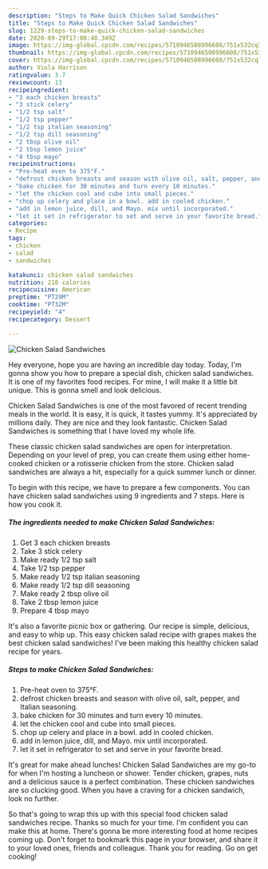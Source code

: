 ```yaml
---
description: "Steps to Make Quick Chicken Salad Sandwiches"
title: "Steps to Make Quick Chicken Salad Sandwiches"
slug: 1229-steps-to-make-quick-chicken-salad-sandwiches
date: 2020-09-29T17:08:48.349Z
image: https://img-global.cpcdn.com/recipes/5710946508996608/751x532cq70/chicken-salad-sandwiches-recipe-main-photo.jpg
thumbnail: https://img-global.cpcdn.com/recipes/5710946508996608/751x532cq70/chicken-salad-sandwiches-recipe-main-photo.jpg
cover: https://img-global.cpcdn.com/recipes/5710946508996608/751x532cq70/chicken-salad-sandwiches-recipe-main-photo.jpg
author: Viola Harrison
ratingvalue: 3.7
reviewcount: 13
recipeingredient:
- "3 each chicken breasts"
- "3 stick celery"
- "1/2 tsp salt"
- "1/2 tsp pepper"
- "1/2 tsp italian seasoning"
- "1/2 tsp dill seasoning"
- "2 tbsp olive oil"
- "2 tbsp lemon juice"
- "4 tbsp mayo"
recipeinstructions:
- "Pre-heat oven to 375°F."
- "defrost chicken breasts and season with olive oil, salt, pepper, and Italian seasoning."
- "bake chicken for 30 minutes and turn every 10 minutes."
- "let the chicken cool and cube into small pieces."
- "chop up celery and place in a bowl. add in cooled chicken."
- "add in lemon juice, dill, and Mayo. mix until incorporated."
- "let it set in refrigerator to set and serve in your favorite bread."
categories:
- Recipe
tags:
- chicken
- salad
- sandwiches

katakunci: chicken salad sandwiches 
nutrition: 218 calories
recipecuisine: American
preptime: "PT29M"
cooktime: "PT32M"
recipeyield: "4"
recipecategory: Dessert

---
```



![Chicken Salad Sandwiches](https://img-global.cpcdn.com/recipes/5710946508996608/751x532cq70/chicken-salad-sandwiches-recipe-main-photo.jpg)

Hey everyone, hope you are having an incredible day today. Today, I'm gonna show you how to prepare a special dish, chicken salad sandwiches. It is one of my favorites food recipes. For mine, I will make it a little bit unique. This is gonna smell and look delicious.

Chicken Salad Sandwiches is one of the most favored of recent trending meals in the world. It is easy, it is quick, it tastes yummy. It's appreciated by millions daily. They are nice and they look fantastic. Chicken Salad Sandwiches is something that I have loved my whole life.

These classic chicken salad sandwiches are open for interpretation. Depending on your level of prep, you can create them using either home-cooked chicken or a rotisserie chicken from the store. Chicken salad sandwiches are always a hit, especially for a quick summer lunch or dinner.


To begin with this recipe, we have to prepare a few components. You can have chicken salad sandwiches using 9 ingredients and 7 steps. Here is how you cook it.

<!--inarticleads1-->

##### The ingredients needed to make Chicken Salad Sandwiches:

1. Get 3 each chicken breasts
1. Take 3 stick celery
1. Make ready 1/2 tsp salt
1. Take 1/2 tsp pepper
1. Make ready 1/2 tsp italian seasoning
1. Make ready 1/2 tsp dill seasoning
1. Make ready 2 tbsp olive oil
1. Take 2 tbsp lemon juice
1. Prepare 4 tbsp mayo


It&#39;s also a favorite picnic box or gathering. Our recipe is simple, delicious, and easy to whip up. This easy chicken salad recipe with grapes makes the best chicken salad sandwiches! I&#39;ve been making this healthy chicken salad recipe for years. 

<!--inarticleads2-->

##### Steps to make Chicken Salad Sandwiches:

1. Pre-heat oven to 375°F.
1. defrost chicken breasts and season with olive oil, salt, pepper, and Italian seasoning.
1. bake chicken for 30 minutes and turn every 10 minutes.
1. let the chicken cool and cube into small pieces.
1. chop up celery and place in a bowl. add in cooled chicken.
1. add in lemon juice, dill, and Mayo. mix until incorporated.
1. let it set in refrigerator to set and serve in your favorite bread.


It&#39;s great for make ahead lunches! Chicken Salad Sandwiches are my go-to for when I&#39;m hosting a luncheon or shower. Tender chicken, grapes, nuts and a delicious sauce is a perfect combination. These chicken sandwiches are so clucking good. When you have a craving for a chicken sandwich, look no further. 

So that's going to wrap this up with this special food chicken salad sandwiches recipe. Thanks so much for your time. I'm confident you can make this at home. There's gonna be more interesting food at home recipes coming up. Don't forget to bookmark this page in your browser, and share it to your loved ones, friends and colleague. Thank you for reading. Go on get cooking!
